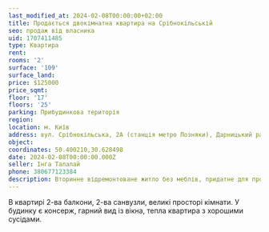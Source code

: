 ```yaml
---
last_modified_at: 2024-02-08T00:00:00+02:00
title: Продається двокімнатна квартира на Срібнокільській
seo: продаж від власника
uid: 1707411485
type: Квартира
rent:
rooms: '2'
surface: '109'
surface_land:
price: $125000
price_sqmt:
floor: '17'
floors: '25'
parking: Прибудинкова територія
region:
location: м. Київ
address: вул. Срібнокільська, 2А (станція метро Позняки), Дарницький район
object:
coordinates: 50.400210,30.628498
date: 2024-02-08T00:00:00.000Z
seller: Інга Талалай
phone: 380677123384
description: Вторинне відремонтоване житло без меблів, придатне для проживання
---
```


В квартирі 2-ва балкони, 2-ва санвузли, великі просторі кімнати. У будинку є консерж, гарний вид із вікна, тепла квартира з хорошими сусідами.
